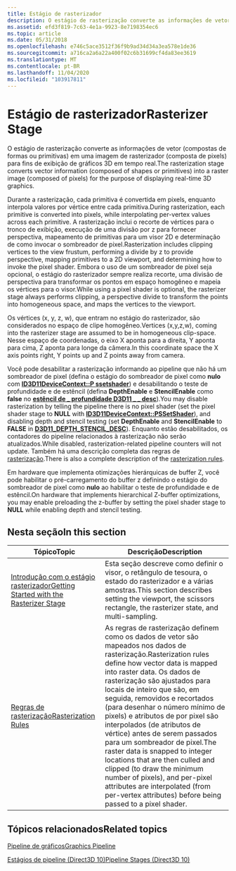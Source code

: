 ```yaml
---
title: Estágio de rasterizador
description: O estágio de rasterização converte as informações de vetor (compostas de formas ou primitivas) em uma imagem de rasterizador (composta de pixels) para fins de exibição de gráficos 3D em tempo real.
ms.assetid: efd3f819-7c63-4e1a-9923-8e7198354ec6
ms.topic: article
ms.date: 05/31/2018
ms.openlocfilehash: e746c5ace3512f36f9b9ad34d34a3ea578e1de36
ms.sourcegitcommit: a716ca2a6a22a400f02c6b31699cf4da83ee3619
ms.translationtype: MT
ms.contentlocale: pt-BR
ms.lasthandoff: 11/04/2020
ms.locfileid: "103917811"
---
```

# <a name="rasterizer-stage"></a><span data-ttu-id="1fdcb-103">Estágio de rasterizador</span><span class="sxs-lookup"><span data-stu-id="1fdcb-103">Rasterizer Stage</span></span>

<span data-ttu-id="1fdcb-104">O estágio de rasterização converte as informações de vetor (compostas de formas ou primitivas) em uma imagem de rasterizador (composta de pixels) para fins de exibição de gráficos 3D em tempo real.</span><span class="sxs-lookup"><span data-stu-id="1fdcb-104">The rasterization stage converts vector information (composed of shapes or primitives) into a raster image (composed of pixels) for the purpose of displaying real-time 3D graphics.</span></span>

<span data-ttu-id="1fdcb-105">Durante a rasterização, cada primitiva é convertida em pixels, enquanto interpola valores por vértice entre cada primitiva.</span><span class="sxs-lookup"><span data-stu-id="1fdcb-105">During rasterization, each primitive is converted into pixels, while interpolating per-vertex values across each primitive.</span></span> <span data-ttu-id="1fdcb-106">A rasterização inclui o recorte de vértices para o tronco de exibição, execução de uma divisão por z para fornecer perspectiva, mapeamento de primitivas para um visor 2D e determinação de como invocar o sombreador de pixel.</span><span class="sxs-lookup"><span data-stu-id="1fdcb-106">Rasterization includes clipping vertices to the view frustum, performing a divide by z to provide perspective, mapping primitives to a 2D viewport, and determining how to invoke the pixel shader.</span></span> <span data-ttu-id="1fdcb-107">Embora o uso de um sombreador de pixel seja opcional, o estágio do rasterizador sempre realiza recorte, uma divisão de perspectiva para transformar os pontos em espaço homogêneo e mapeia os vértices para o visor.</span><span class="sxs-lookup"><span data-stu-id="1fdcb-107">While using a pixel shader is optional, the rasterizer stage always performs clipping, a perspective divide to transform the points into homogeneous space, and maps the vertices to the viewport.</span></span>

<span data-ttu-id="1fdcb-108">Os vértices (x, y, z, w), que entram no estágio do rasterizador, são considerados no espaço de clipe homogêneo.</span><span class="sxs-lookup"><span data-stu-id="1fdcb-108">Vertices (x,y,z,w), coming into the rasterizer stage are assumed to be in homogeneous clip-space.</span></span> <span data-ttu-id="1fdcb-109">Nesse espaço de coordenadas, o eixo X aponta para a direita, Y aponta para cima, Z aponta para longe da câmera.</span><span class="sxs-lookup"><span data-stu-id="1fdcb-109">In this coordinate space the X axis points right, Y points up and Z points away from camera.</span></span>

<span data-ttu-id="1fdcb-110">Você pode desabilitar a rasterização informando ao pipeline que não há um sombreador de pixel (defina o estágio do sombreador de pixel como **nulo** com [**ID3D11DeviceContext::P ssetshader**](/windows/desktop/api/D3D11/nf-d3d11-id3d11devicecontext-pssetshader)) e desabilitando o teste de profundidade e de estêncil (defina **DepthEnable** e **StencilEnable** como **false** no [**estêncil de \_ profundidade D3D11 \_ \_ desc**](/windows/desktop/api/D3D11/ns-d3d11-d3d11_depth_stencil_desc)).</span><span class="sxs-lookup"><span data-stu-id="1fdcb-110">You may disable rasterization by telling the pipeline there is no pixel shader (set the pixel shader stage to **NULL** with [**ID3D11DeviceContext::PSSetShader**](/windows/desktop/api/D3D11/nf-d3d11-id3d11devicecontext-pssetshader)), and disabling depth and stencil testing (set **DepthEnable** and **StencilEnable** to **FALSE** in [**D3D11\_DEPTH\_STENCIL\_DESC**](/windows/desktop/api/D3D11/ns-d3d11-d3d11_depth_stencil_desc)).</span></span> <span data-ttu-id="1fdcb-111">Enquanto estão desabilitados, os contadores do pipeline relacionados à rasterização não serão atualizados.</span><span class="sxs-lookup"><span data-stu-id="1fdcb-111">While disabled, rasterization-related pipeline counters will not update.</span></span> <span data-ttu-id="1fdcb-112">Também há uma descrição completa das regras de [rasterização](d3d10-graphics-programming-guide-rasterizer-stage-rules.md).</span><span class="sxs-lookup"><span data-stu-id="1fdcb-112">There is also a complete description of the [rasterization rules](d3d10-graphics-programming-guide-rasterizer-stage-rules.md).</span></span>

<span data-ttu-id="1fdcb-113">Em hardware que implementa otimizações hierárquicas de buffer Z, você pode habilitar o pré-carregamento do buffer z definindo o estágio do sombreador de pixel como **nulo** ao habilitar o teste de profundidade e de estêncil.</span><span class="sxs-lookup"><span data-stu-id="1fdcb-113">On hardware that implements hierarchical Z-buffer optimizations, you may enable preloading the z-buffer by setting the pixel shader stage to **NULL** while enabling depth and stencil testing.</span></span>


## <a name="in-this-section"></a><span data-ttu-id="1fdcb-114">Nesta seção</span><span class="sxs-lookup"><span data-stu-id="1fdcb-114">In this section</span></span>



| <span data-ttu-id="1fdcb-115">Tópico</span><span class="sxs-lookup"><span data-stu-id="1fdcb-115">Topic</span></span>                                                                                                                         | <span data-ttu-id="1fdcb-116">Descrição</span><span class="sxs-lookup"><span data-stu-id="1fdcb-116">Description</span></span>                                                                                                                                                                                                                                                                                                              |
|-------------------------------------------------------------------------------------------------------------------------------|--------------------------------------------------------------------------------------------------------------------------------------------------------------------------------------------------------------------------------------------------------------------------------------------------------------------------|
| [<span data-ttu-id="1fdcb-117">Introdução com o estágio rasterizador</span><span class="sxs-lookup"><span data-stu-id="1fdcb-117">Getting Started with the Rasterizer Stage</span></span>](d3d10-graphics-programming-guide-rasterizer-stage-getting-started.md)<br/> | <span data-ttu-id="1fdcb-118">Esta seção descreve como definir o visor, o retângulo de tesoura, o estado do rasterizador e a várias amostras.</span><span class="sxs-lookup"><span data-stu-id="1fdcb-118">This section describes setting the viewport, the scissors rectangle, the rasterizer state, and multi-sampling.</span></span><br/>                                                                                                                                                                                                |
| [<span data-ttu-id="1fdcb-119">Regras de rasterização</span><span class="sxs-lookup"><span data-stu-id="1fdcb-119">Rasterization Rules</span></span>](d3d10-graphics-programming-guide-rasterizer-stage-rules.md)<br/>                                 | <span data-ttu-id="1fdcb-120">As regras de rasterização definem como os dados de vetor são mapeados nos dados de rasterização.</span><span class="sxs-lookup"><span data-stu-id="1fdcb-120">Rasterization rules define how vector data is mapped into raster data.</span></span> <span data-ttu-id="1fdcb-121">Os dados de rasterização são ajustados para locais de inteiro que são, em seguida, removidos e recortados (para desenhar o número mínimo de pixels) e atributos de por pixel são interpolados (de atributos de vértice) antes de serem passados para um sombreador de pixel.</span><span class="sxs-lookup"><span data-stu-id="1fdcb-121">The raster data is snapped to integer locations that are then culled and clipped (to draw the minimum number of pixels), and per-pixel attributes are interpolated (from per-vertex attributes) before being passed to a pixel shader.</span></span><br/> |



 

## <a name="related-topics"></a><span data-ttu-id="1fdcb-122">Tópicos relacionados</span><span class="sxs-lookup"><span data-stu-id="1fdcb-122">Related topics</span></span>

<dl> <dt>

[<span data-ttu-id="1fdcb-123">Pipeline de gráficos</span><span class="sxs-lookup"><span data-stu-id="1fdcb-123">Graphics Pipeline</span></span>](overviews-direct3d-11-graphics-pipeline.md)
</dt> <dt>

[<span data-ttu-id="1fdcb-124">Estágios de pipeline (Direct3D 10)</span><span class="sxs-lookup"><span data-stu-id="1fdcb-124">Pipeline Stages (Direct3D 10)</span></span>](/windows/desktop/direct3d10/d3d10-graphics-programming-guide-pipeline-stages)
</dt> </dl>

 


